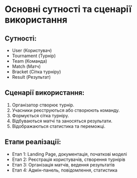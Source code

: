 # Основні сутності та сценарії використання

## Сутності:
- User (Користувач)
- Tournament (Турнір)
- Team (Команда)
- Match (Матч)
- Bracket (Сітка турніру)
- Result (Результат)

## Сценарії використання:
1. Організатор створює турнір.
2. Учасники реєструються або створюють команду.
3. Формується сітка турніру.
4. Відбуваються матчі та заносяться результати.
5. Відображаються статистика та переможці.

## Етапи реалізації:
- Етап 1: Landing Page, документація, початкові моделі
- Етап 2: Реєстрація користувачів, створення турнірів
- Етап 3: Організація матчів, ведення результатів
- Етап 4: Адмін-панель, повідомлення, статистика